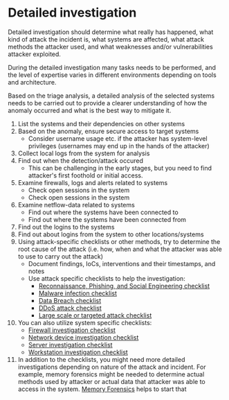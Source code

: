 # Detailed investigation
Detailed investigation should determine what really has happened, what kind of attack the incident is, what systems are affected, what attack methods the attacker used, and what weaknesses and/or vulnerabilities attacker exploited. 

During the detailed investigation many tasks needs to be performed, and the level of expertise varies in different environments depending on tools and architecture.

Based on the triage analysis, a detailed analysis of the selected systems needs to be carried out to
provide a clearer understanding of how the anomaly occurred and what is the best way to mitigate it.
1. List the systems and their dependencies on other systems
2. Based on the anomaly, ensure secure access to target systems
     * Consider username usage etc. if the attacker has system-level privileges
(usernames may end up in the hands of the attacker)
3. Collect local logs from the system for analysis
4. Find out when the detection/attack occured
     * This can be challenging in the early stages, but you need to find
attacker's first foothold or initial access.
5. Examine firewalls, logs and alerts related to systems
     * Check open sessions in the system
     * Check open sessions in the system
6. Examine netflow-data related to systems
     * Find out where the systems have been connected to
     * Find out where the systems have been connected from
7. Find out the logins to the systems
8. Find out about logins from the system to other locations/systems
9. Using attack-specific checklists or other methods, try to determine the root cause of the attack
(i.e. how, when and what the attacker was able to use to carry out the attack)
     * Document findings, IoCs, interventions and their timestamps, and notes
     * Use attack specific checklists to help the investigation:
        * [Reconnaissance, Phishing, and Social Engineering checklist](./recon_phishing_social_engineering_checklist.md)
        * [Malware infection checklist](./malware_infection_checklist.md)
        * [Data Breach checklist](./data_breach_checklist.md)
        * [DDoS attack checklist](./ddos_attack_checklist.md)
        * [Large scale or targeted attack checklist](./large_scale_attack_checklist.md)
10. You can also utilize system specific checklists:
     * [Firewall investigation checklist](./firewalls_checklist.md)
     * [Network device investigation checklist](./network_device_checklist.md)
     * [Server investigation checklist](./server_checklist.md)
     * [Workstation investigation checklist](./workstation_checklist.md)
11. In addition to the checklists, you might need more detailed investigations depending on nature of the attack and incident. For example, memory forensics might be needed to determine actual methods used by attacker or actual data that attacker was able to access in the system. [Memory Forensics](./Memory-Forensics/README.md) helps to start that
